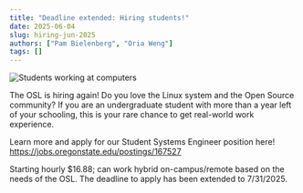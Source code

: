 ```yaml
---
title: "Deadline extended: Hiring students!"
date: 2025-06-04
slug: hiring-jun-2025
authors: ["Pam Bielenberg", "Oria Weng"]
tags: []
---
```


![Students working at computers](/images/osl-students-2018.jpg)

The OSL is hiring again! Do you love the Linux system and the Open Source community? If you are an undergraduate
student with more than a year left of your schooling, this is your rare chance to get real-world work experience.

Learn more and apply for our Student Systems Engineer position here! https://jobs.oregonstate.edu/postings/167527

Starting hourly $16.88; can work hybrid on-campus/remote based on the needs of the OSL. The deadline to apply has been
extended to 7/31/2025.
